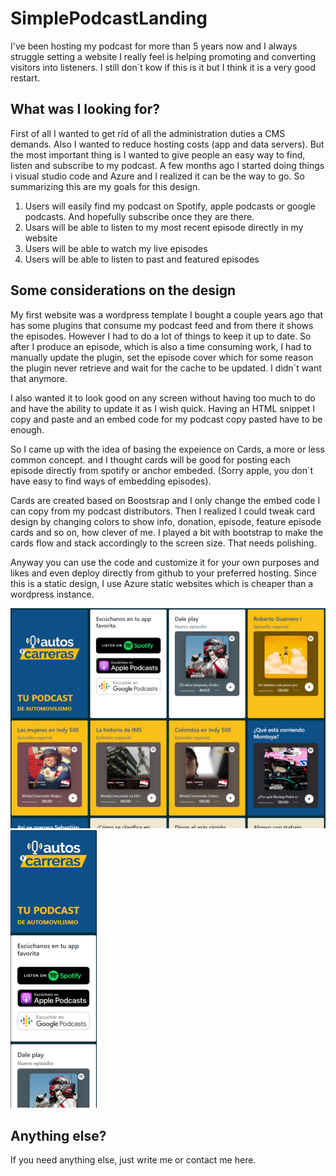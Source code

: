 # SimplePodcastLanding

I've been hosting my podcast for more than 5 years now and I always struggle setting a website I really feel is helping promoting and converting visitors into listeners. I still don´t kow if this is it but I think it is a very good restart.

## What was I looking for?

First of all I wanted to get rid of all the administration duties a CMS demands. Also I wanted to reduce hosting costs (app and data servers). But the most important thing is I wanted to give people an easy way to find, listen and subscribe to my podcast. A few months ago I started doing things i visual studio code and Azure and I realized it can be the way to go. So summarizing this are my goals for this design.

1. Users will easily find my podcast on Spotify, apple podcasts or google podcasts. And hopefully subscribe once they are there. 
2. Usars will be able to listen to my most recent episode directly in my website
3. Users will be able to watch my live episodes
4. Users will be able to listen to past and featured episodes

## Some considerations on the design

My first website was a wordpress template I bought a couple years ago that has some plugins that consume my podcast feed and from there it shows the episodes. However I had to do a lot of things to keep it up to date. So after I produce an episode, which is also a time consuming work, I had to manually update the plugin, set the episode cover which for some reason the plugin never retrieve and wait for the cache to be updated. I didn´t want that anymore.

I also wanted it to look good on any screen without having too much to do and have the ability to update it as I wish quick. Having an HTML snippet I copy and paste and an embed code for my podcast copy pasted have to be enough.

So I came up with the idea of basing the expeience on Cards, a more or less common concept. and I thought cards will be good for posting each episode directly from spotify or anchor embeded. (Sorry apple, you don´t have easy to find ways of embedding episodes).

Cards are created based on Boostsrap and I only change the embed code I can copy from my podcast distributors. Then I realized I could tweak card design by changing colors to show info, donation, episode, feature episode cards and so on, how clever of me. I played a bit with bootstrap to make the cards flow and stack accordingly to the screen size. That needs polishing. 

Anyway you can use the code and customize it for your own purposes and likes and even deploy directly from github to your preferred hosting. Since this is a static design, I use Azure static websites which is cheaper than a wordpress instance.

![Desktop screen](https://github.com/rickersilva/SimplePodcastLanding/blob/master/img/desktopscreen.png?raw=true) ![Desktop screen](https://github.com/rickersilva/SimplePodcastLanding/blob/master/img/mobile%20screen.png?raw=true)

## Anything else?

If you need anything else, just write me or contact me here.
